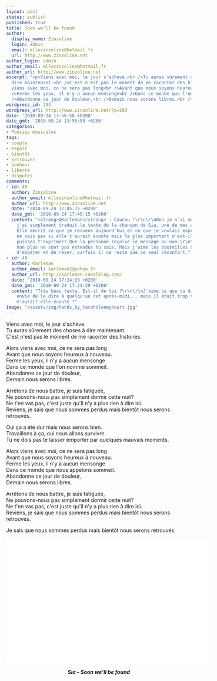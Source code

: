 ```yaml
---
layout: post
status: publish
published: true
title: Soon we'll be found
author:
  display_name: Zinzoline
  login: admin
  email: mllezinzoline@hotmail.fr
  url: http://www.zinzoline.net
author_login: admin
author_email: mllezinzoline@hotmail.fr
author_url: http://www.zinzoline.net
excerpt: "<p>Viens avec moi, le jour s'achève.<br />Tu auras sûrement des choses à
  dire maintenant.<br />C'est n'est pas le moment de me raconter des histoires.<br><br>Alors
  viens avec moi, ce ne sera pas long<br />Avant que nous soyons heureux à nouveau.<br
  />Ferme les yeux, il n'y a aucun mensonge<br />Dans ce monde que l'on nomme sommeil.<br
  />Abandonne ce jour de douleur,<br />Demain nous serons libres.<br /></p>"
wordpress_id: 293
wordpress_url: http://www.zinzoline.net/?p=293
date: '2010-09-24 13:56:58 +0200'
date_gmt: '2010-09-24 13:56:58 +0200'
categories:
- Poésies musicales
tags:
- couple
- espoir
- bientôt
- retrouver
- bonheur
- liberté
- disputes
comments:
- id: 48
  author: Zinzoline
  author_email: mllezinzoline@hotmail.fr
  author_url: http://www.zinzoline.net
  date: '2010-09-24 17:45:15 +0200'
  date_gmt: '2010-09-24 17:45:15 +0200'
  content: "<strong>@Karleman</strong> : Coucou !\r\n\r\nNon je n'ai aucun mérite,
    j'ai simplement traduit le texte de la chanson de Sia, une de mes artistes fétiches.
    Elle décrit ce que je ressens aujourd'hui et ce que je voulais exprimer et transmettre.\r\n\r\nJe
    ne sais pas si elle t'aurait écouté mais le plus important n'est-il pas que tu
    puisses t'exprimer? Que la personne reçoive le message ou non.\r\n\r\nMes messages
    non plus ne sont pas entendus tu sais. Mais j'aime les bouteilles à la mer, continuons
    d'espérer et de rêver, parfois il ne reste que ce seul réconfort."
- id: 49
  author: Karleman
  author_email: karleman2@yahoo.fr
  author_url: http://karleman.canalblog.com/
  date: '2010-09-24 17:24:29 +0200'
  date_gmt: '2010-09-24 17:24:29 +0200'
  content: "Très beau texte. Est-il de toi ?\r\n\r\nJ'aime ce que tu dis. J'avais
    envie de le dire à quelqu'un cet après-midi... mais il était trop tard... et puis,
    m'aurait-elle écouté ?"
image: "/assets/img/hands_by_taraholenmyheart.jpg"
---
```

<p>Viens avec moi, le jour s'achève.<br />Tu auras sûrement des choses à dire maintenant.<br />C'est n'est pas le moment de me raconter des histoires.</p>
<p>Alors viens avec moi, ce ne sera pas long<br />Avant que nous soyons heureux à nouveau.<br />Ferme les yeux, il n'y a aucun mensonge<br />Dans ce monde que l'on nomme sommeil.<br />Abandonne ce jour de douleur,<br />Demain nous serons libres.<br /><a id="more"></a><a id="more-293"></a></p>
<p>Arrêtons de nous battre, je suis fatiguée,<br />Ne pouvons-nous pas simplement dormir cette nuit?<br />Ne t'en vas pas, c'est juste qu'il n'y a plus rien à dire ici.<br />Reviens, je sais que nous sommes perdus mais bientôt nous serons retrouvés.</p>
<p>Oui ça a été dur mais nous serons bien.<br />Travaillons à ça, oui nous allons survivre.<br />Tu ne dois pas te laisser emporter par quelques mauvais moments.</p>
<p>Alors viens avec moi, ce ne sera pas long<br /> Avant que nous soyons heureux à nouveau.<br /> Ferme les yeux, il n'y a aucun mensonge<br /> Dans ce monde que nous appelons sommeil.<br /> Abandonne ce jour de douleur,<br /> Demain nous serons libres.</p>
<p>Arrêtons de nous battre, je suis fatiguée,<br />Ne pouvons-nous pas simplement dormir cette nuit?<br /> Ne t'en vas pas, c'est juste qu'il n'y a plus rien à dire ici.<br /> Reviens, je sais que nous sommes perdus mais bientôt nous serons retrouvés.</p>
<p>Je sais que nous sommes perdus mais bientôt nous serons retrouvés.</p>
<div style="text-align: center;"><object classid="clsid:d27cdb6e-ae6d-11cf-96b8-444553540000" width="560" height="340" codebase="http://download.macromedia.com/pub/shockwave/cabs/flash/swflash.cab#version=6,0,40,0"><param name="allowFullScreen" value="true" /><param name="allowscriptaccess" value="always" /><param name="src" value="http://www.youtube.com/v/t1x8DMfbYN4?fs=1&amp;hl=fr_FR&amp;rel=0&amp;color1=0xcc2550&amp;color2=0xe87a9f&amp;border=1" /><param name="allowfullscreen" value="true" /><embed type="application/x-shockwave-flash" width="560" height="340" src="http://www.youtube.com/v/t1x8DMfbYN4?fs=1&amp;hl=fr_FR&amp;rel=0&amp;color1=0xcc2550&amp;color2=0xe87a9f&amp;border=1" allowscriptaccess="always" allowfullscreen="true"></embed></object></p>
<p><strong><em>Sia - Soon we'll be found</p>
<p></em></strong></div>
